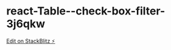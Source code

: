# react-Table--check-box-filter-3j6qkw

[Edit on StackBlitz ⚡️](https://stackblitz.com/edit/react-3j6qkw)